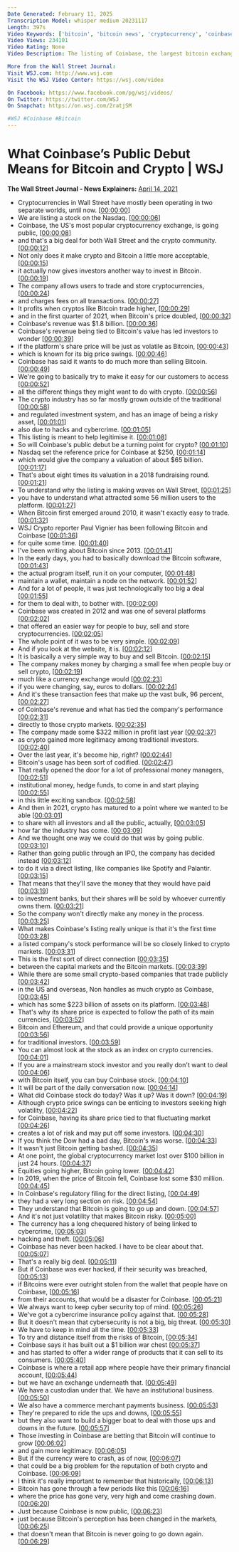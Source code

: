 ```yaml
---
Date Generated: February 11, 2025
Transcription Model: whisper medium 20231117
Length: 397s
Video Keywords: ['bitcoin', 'bitcoin news', 'cryptocurrency', 'coinbase', 'crypto', 'ethereum', 'btc', 'eth', 'blockchain', 'crypto news', 'bitcoin news today', 'coinbase ipo', 'investing', 'cryptocurrency news', 'bitcoin today', 'btc news', 'bitcoin analysis', 'coinbase public', 'coinbase today', 'news coinbase', 'what is coinbase', 'coinbase public offering', 'crypto news today', 'wsj crypto', 'wsj coinbase', 'wsj bitcoin', 'wsj btc', 'the wall street journal', 'bitcoin price', 'bitcoin price analysis', 'btc price']
Video Views: 234101
Video Rating: None
Video Description: The listing of Coinbase, the largest bitcoin exchange in the U.S., introduces a new way to invest in cryptocurrencies. WSJ explains how Coinbase is trying to distance itself from the risks of bitcoin to succeed on Wall Street. Photo illustration: George Downs

More from the Wall Street Journal:
Visit WSJ.com: http://www.wsj.com
Visit the WSJ Video Center: https://wsj.com/video

On Facebook: https://www.facebook.com/pg/wsj/videos/
On Twitter: https://twitter.com/WSJ
On Snapchat: https://on.wsj.com/2ratjSM

#WSJ #Coinbase #Bitcoin
---
```


# What Coinbase’s Public Debut Means for Bitcoin and Crypto | WSJ
**The Wall Street Journal - News Explainers:** [April 14, 2021](https://www.youtube.com/watch?v=zMFbSswsV9M)
*  Cryptocurrencies in Wall Street have mostly been operating in two separate worlds, until now. [[00:00:00](https://www.youtube.com/watch?v=zMFbSswsV9M&t=0.0s)]
*  We are listing a stock on the Nasdaq. [[00:00:06](https://www.youtube.com/watch?v=zMFbSswsV9M&t=6.16s)]
*  Coinbase, the US's most popular cryptocurrency exchange, is going public, [[00:00:08](https://www.youtube.com/watch?v=zMFbSswsV9M&t=8.44s)]
*  and that's a big deal for both Wall Street and the crypto community. [[00:00:12](https://www.youtube.com/watch?v=zMFbSswsV9M&t=12.72s)]
*  Not only does it make crypto and Bitcoin a little more acceptable, [[00:00:15](https://www.youtube.com/watch?v=zMFbSswsV9M&t=15.96s)]
*  it actually now gives investors another way to invest in Bitcoin. [[00:00:19](https://www.youtube.com/watch?v=zMFbSswsV9M&t=19.64s)]
*  The company allows users to trade and store cryptocurrencies, [[00:00:24](https://www.youtube.com/watch?v=zMFbSswsV9M&t=24.48s)]
*  and charges fees on all transactions. [[00:00:27](https://www.youtube.com/watch?v=zMFbSswsV9M&t=27.88s)]
*  It profits when cryptos like Bitcoin trade higher, [[00:00:29](https://www.youtube.com/watch?v=zMFbSswsV9M&t=29.959999999999997s)]
*  and in the first quarter of 2021, when Bitcoin's price doubled, [[00:00:32](https://www.youtube.com/watch?v=zMFbSswsV9M&t=32.6s)]
*  Coinbase's revenue was $1.8 billion. [[00:00:36](https://www.youtube.com/watch?v=zMFbSswsV9M&t=36.44s)]
*  Coinbase's revenue being tied to Bitcoin's value has led investors to wonder [[00:00:39](https://www.youtube.com/watch?v=zMFbSswsV9M&t=39.76s)]
*  if the platform's share price will be just as volatile as Bitcoin, [[00:00:43](https://www.youtube.com/watch?v=zMFbSswsV9M&t=43.4s)]
*  which is known for its big price swings. [[00:00:46](https://www.youtube.com/watch?v=zMFbSswsV9M&t=46.76s)]
*  Coinbase has said it wants to do much more than selling Bitcoin. [[00:00:49](https://www.youtube.com/watch?v=zMFbSswsV9M&t=49.0s)]
*  We're going to basically try to make it easy for our customers to access [[00:00:52](https://www.youtube.com/watch?v=zMFbSswsV9M&t=52.44s)]
*  all the different things they might want to do with crypto. [[00:00:56](https://www.youtube.com/watch?v=zMFbSswsV9M&t=56.4s)]
*  The crypto industry has so far mostly grown outside of the traditional [[00:00:58](https://www.youtube.com/watch?v=zMFbSswsV9M&t=58.2s)]
*  and regulated investment system, and has an image of being a risky asset, [[00:01:01](https://www.youtube.com/watch?v=zMFbSswsV9M&t=61.720000000000006s)]
*  also due to hacks and cybercrime. [[00:01:05](https://www.youtube.com/watch?v=zMFbSswsV9M&t=65.88s)]
*  This listing is meant to help legitimise it. [[00:01:08](https://www.youtube.com/watch?v=zMFbSswsV9M&t=68.04s)]
*  So will Coinbase's public debut be a turning point for crypto? [[00:01:10](https://www.youtube.com/watch?v=zMFbSswsV9M&t=70.28s)]
*  Nasdaq set the reference price for Coinbase at $250, [[00:01:14](https://www.youtube.com/watch?v=zMFbSswsV9M&t=74.36s)]
*  which would give the company a valuation of about $65 billion. [[00:01:17](https://www.youtube.com/watch?v=zMFbSswsV9M&t=77.80000000000001s)]
*  That's about eight times its valuation in a 2018 fundraising round. [[00:01:21](https://www.youtube.com/watch?v=zMFbSswsV9M&t=81.12s)]
*  To understand why the listing is making waves on Wall Street, [[00:01:25](https://www.youtube.com/watch?v=zMFbSswsV9M&t=85.08s)]
*  you have to understand what attracted some 56 million users to the platform. [[00:01:27](https://www.youtube.com/watch?v=zMFbSswsV9M&t=87.6s)]
*  When Bitcoin first emerged around 2010, it wasn't exactly easy to trade. [[00:01:32](https://www.youtube.com/watch?v=zMFbSswsV9M&t=92.08s)]
*  WSJ Crypto reporter Paul Vignier has been following Bitcoin and Coinbase [[00:01:36](https://www.youtube.com/watch?v=zMFbSswsV9M&t=96.36s)]
*  for quite some time. [[00:01:40](https://www.youtube.com/watch?v=zMFbSswsV9M&t=100.11999999999999s)]
*  I've been writing about Bitcoin since 2013. [[00:01:41](https://www.youtube.com/watch?v=zMFbSswsV9M&t=101.44s)]
*  In the early days, you had to basically download the Bitcoin software, [[00:01:43](https://www.youtube.com/watch?v=zMFbSswsV9M&t=103.8s)]
*  the actual program itself, run it on your computer, [[00:01:48](https://www.youtube.com/watch?v=zMFbSswsV9M&t=108.16s)]
*  maintain a wallet, maintain a node on the network. [[00:01:52](https://www.youtube.com/watch?v=zMFbSswsV9M&t=112.11999999999999s)]
*  And for a lot of people, it was just technologically too big a deal [[00:01:55](https://www.youtube.com/watch?v=zMFbSswsV9M&t=115.76s)]
*  for them to deal with, to bother with. [[00:02:00](https://www.youtube.com/watch?v=zMFbSswsV9M&t=120.24000000000001s)]
*  Coinbase was created in 2012 and was one of several platforms [[00:02:02](https://www.youtube.com/watch?v=zMFbSswsV9M&t=122.0s)]
*  that offered an easier way for people to buy, sell and store cryptocurrencies. [[00:02:05](https://www.youtube.com/watch?v=zMFbSswsV9M&t=125.36s)]
*  The whole point of it was to be very simple. [[00:02:09](https://www.youtube.com/watch?v=zMFbSswsV9M&t=129.36s)]
*  And if you look at the website, it is. [[00:02:12](https://www.youtube.com/watch?v=zMFbSswsV9M&t=132.76s)]
*  It is basically a very simple way to buy and sell Bitcoin. [[00:02:15](https://www.youtube.com/watch?v=zMFbSswsV9M&t=135.0s)]
*  The company makes money by charging a small fee when people buy or sell crypto, [[00:02:19](https://www.youtube.com/watch?v=zMFbSswsV9M&t=139.36s)]
*  much like a currency exchange would [[00:02:23](https://www.youtube.com/watch?v=zMFbSswsV9M&t=143.44s)]
*  if you were changing, say, euros to dollars. [[00:02:24](https://www.youtube.com/watch?v=zMFbSswsV9M&t=144.92s)]
*  And it's these transaction fees that make up the vast bulk, 96 percent, [[00:02:27](https://www.youtube.com/watch?v=zMFbSswsV9M&t=147.39999999999998s)]
*  of Coinbase's revenue and what has tied the company's performance [[00:02:31](https://www.youtube.com/watch?v=zMFbSswsV9M&t=151.72s)]
*  directly to those crypto markets. [[00:02:35](https://www.youtube.com/watch?v=zMFbSswsV9M&t=155.04s)]
*  The company made some $322 million in profit last year [[00:02:37](https://www.youtube.com/watch?v=zMFbSswsV9M&t=157.2s)]
*  as crypto gained more legitimacy among traditional investors. [[00:02:40](https://www.youtube.com/watch?v=zMFbSswsV9M&t=160.92s)]
*  Over the last year, it's become hip, right? [[00:02:44](https://www.youtube.com/watch?v=zMFbSswsV9M&t=164.56s)]
*  Bitcoin's usage has been sort of codified. [[00:02:47](https://www.youtube.com/watch?v=zMFbSswsV9M&t=167.72s)]
*  That really opened the door for a lot of professional money managers, [[00:02:51](https://www.youtube.com/watch?v=zMFbSswsV9M&t=171.4s)]
*  institutional money, hedge funds, to come in and start playing [[00:02:55](https://www.youtube.com/watch?v=zMFbSswsV9M&t=175.0s)]
*  in this little exciting sandbox. [[00:02:58](https://www.youtube.com/watch?v=zMFbSswsV9M&t=178.96s)]
*  And then in 2021, crypto has matured to a point where we wanted to be able [[00:03:01](https://www.youtube.com/watch?v=zMFbSswsV9M&t=181.52s)]
*  to share with all investors and all the public, actually, [[00:03:05](https://www.youtube.com/watch?v=zMFbSswsV9M&t=185.76000000000002s)]
*  how far the industry has come. [[00:03:09](https://www.youtube.com/watch?v=zMFbSswsV9M&t=189.12s)]
*  And we thought one way we could do that was by going public. [[00:03:10](https://www.youtube.com/watch?v=zMFbSswsV9M&t=190.52s)]
*  Rather than going public through an IPO, the company has decided instead [[00:03:12](https://www.youtube.com/watch?v=zMFbSswsV9M&t=192.64000000000001s)]
*  to do it via a direct listing, like companies like Spotify and Palantir. [[00:03:15](https://www.youtube.com/watch?v=zMFbSswsV9M&t=195.72000000000003s)]
*  That means that they'll save the money that they would have paid [[00:03:19](https://www.youtube.com/watch?v=zMFbSswsV9M&t=199.68s)]
*  to investment banks, but their shares will be sold by whoever currently owns them. [[00:03:21](https://www.youtube.com/watch?v=zMFbSswsV9M&t=201.56s)]
*  So the company won't directly make any money in the process. [[00:03:25](https://www.youtube.com/watch?v=zMFbSswsV9M&t=205.20000000000002s)]
*  What makes Coinbase's listing really unique is that it's the first time [[00:03:28](https://www.youtube.com/watch?v=zMFbSswsV9M&t=208.64000000000001s)]
*  a listed company's stock performance will be so closely linked to crypto markets. [[00:03:31](https://www.youtube.com/watch?v=zMFbSswsV9M&t=211.72s)]
*  This is the first sort of direct connection [[00:03:35](https://www.youtube.com/watch?v=zMFbSswsV9M&t=215.8s)]
*  between the capital markets and the Bitcoin markets. [[00:03:39](https://www.youtube.com/watch?v=zMFbSswsV9M&t=219.20000000000002s)]
*  While there are some small crypto-based companies that trade publicly [[00:03:42](https://www.youtube.com/watch?v=zMFbSswsV9M&t=222.16s)]
*  in the US and overseas, Non handles as much crypto as Coinbase, [[00:03:45](https://www.youtube.com/watch?v=zMFbSswsV9M&t=225.04000000000002s)]
*  which has some $223 billion of assets on its platform. [[00:03:48](https://www.youtube.com/watch?v=zMFbSswsV9M&t=228.76s)]
*  That's why its share price is expected to follow the path of its main currencies, [[00:03:52](https://www.youtube.com/watch?v=zMFbSswsV9M&t=232.79999999999998s)]
*  Bitcoin and Ethereum, and that could provide a unique opportunity [[00:03:56](https://www.youtube.com/watch?v=zMFbSswsV9M&t=236.2s)]
*  for traditional investors. [[00:03:59](https://www.youtube.com/watch?v=zMFbSswsV9M&t=239.72s)]
*  You can almost look at the stock as an index on crypto currencies. [[00:04:01](https://www.youtube.com/watch?v=zMFbSswsV9M&t=241.23999999999998s)]
*  If you are a mainstream stock investor and you really don't want to deal [[00:04:06](https://www.youtube.com/watch?v=zMFbSswsV9M&t=246.07999999999998s)]
*  with Bitcoin itself, you can buy Coinbase stock. [[00:04:10](https://www.youtube.com/watch?v=zMFbSswsV9M&t=250.92s)]
*  It will be part of the daily conversation now. [[00:04:14](https://www.youtube.com/watch?v=zMFbSswsV9M&t=254.28s)]
*  What did Coinbase stock do today? Was it up? Was it down? [[00:04:19](https://www.youtube.com/watch?v=zMFbSswsV9M&t=259.36s)]
*  Although crypto price swings can be enticing to investors seeking high volatility, [[00:04:22](https://www.youtube.com/watch?v=zMFbSswsV9M&t=262.28000000000003s)]
*  for Coinbase, having its share price tied to that fluctuating market [[00:04:26](https://www.youtube.com/watch?v=zMFbSswsV9M&t=266.88s)]
*  creates a lot of risk and may put off some investors. [[00:04:30](https://www.youtube.com/watch?v=zMFbSswsV9M&t=270.24s)]
*  If you think the Dow had a bad day, Bitcoin's was worse. [[00:04:33](https://www.youtube.com/watch?v=zMFbSswsV9M&t=273.4s)]
*  It wasn't just Bitcoin getting bashed. [[00:04:35](https://www.youtube.com/watch?v=zMFbSswsV9M&t=275.88s)]
*  At one point, the global cryptocurrency market lost over $100 billion in just 24 hours. [[00:04:37](https://www.youtube.com/watch?v=zMFbSswsV9M&t=277.2s)]
*  Equities going higher, Bitcoin going lower. [[00:04:42](https://www.youtube.com/watch?v=zMFbSswsV9M&t=282.24s)]
*  In 2019, when the price of Bitcoin fell, Coinbase lost some $30 million. [[00:04:45](https://www.youtube.com/watch?v=zMFbSswsV9M&t=285.08s)]
*  In Coinbase's regulatory filing for the direct listing, [[00:04:49](https://www.youtube.com/watch?v=zMFbSswsV9M&t=289.8s)]
*  they had a very long section on risk. [[00:04:54](https://www.youtube.com/watch?v=zMFbSswsV9M&t=294.44s)]
*  They understand that Bitcoin is going to go up and down. [[00:04:57](https://www.youtube.com/watch?v=zMFbSswsV9M&t=297.76s)]
*  And it's not just volatility that makes Bitcoin risky. [[00:05:00](https://www.youtube.com/watch?v=zMFbSswsV9M&t=300.6s)]
*  The currency has a long chequered history of being linked to cybercrime, [[00:05:03](https://www.youtube.com/watch?v=zMFbSswsV9M&t=303.2s)]
*  hacking and theft. [[00:05:06](https://www.youtube.com/watch?v=zMFbSswsV9M&t=306.32s)]
*  Coinbase has never been hacked. I have to be clear about that. [[00:05:07](https://www.youtube.com/watch?v=zMFbSswsV9M&t=307.68s)]
*  That's a really big deal. [[00:05:11](https://www.youtube.com/watch?v=zMFbSswsV9M&t=311.32s)]
*  But if Coinbase was ever hacked, if their security was breached, [[00:05:13](https://www.youtube.com/watch?v=zMFbSswsV9M&t=313.23999999999995s)]
*  if Bitcoins were ever outright stolen from the wallet that people have on Coinbase, [[00:05:16](https://www.youtube.com/watch?v=zMFbSswsV9M&t=316.59999999999997s)]
*  from their accounts, that would be a disaster for Coinbase. [[00:05:21](https://www.youtube.com/watch?v=zMFbSswsV9M&t=321.76s)]
*  We always want to keep cyber security top of mind. [[00:05:26](https://www.youtube.com/watch?v=zMFbSswsV9M&t=326.0s)]
*  We've got a cybercrime insurance policy against that. [[00:05:28](https://www.youtube.com/watch?v=zMFbSswsV9M&t=328.55999999999995s)]
*  But it doesn't mean that cybersecurity is not a big, big threat. [[00:05:30](https://www.youtube.com/watch?v=zMFbSswsV9M&t=330.88s)]
*  We have to keep in mind all the time. [[00:05:33](https://www.youtube.com/watch?v=zMFbSswsV9M&t=333.47999999999996s)]
*  To try and distance itself from the risks of Bitcoin, [[00:05:34](https://www.youtube.com/watch?v=zMFbSswsV9M&t=334.79999999999995s)]
*  Coinbase says it has built out a $1 billion war chest [[00:05:37](https://www.youtube.com/watch?v=zMFbSswsV9M&t=337.2s)]
*  and has started to offer a wider range of products that it can sell to its consumers. [[00:05:40](https://www.youtube.com/watch?v=zMFbSswsV9M&t=340.52000000000004s)]
*  Coinbase is where a retail app where people have their primary financial account, [[00:05:44](https://www.youtube.com/watch?v=zMFbSswsV9M&t=344.44s)]
*  but we have an exchange underneath that. [[00:05:49](https://www.youtube.com/watch?v=zMFbSswsV9M&t=349.24s)]
*  We have a custodian under that. We have an institutional business. [[00:05:50](https://www.youtube.com/watch?v=zMFbSswsV9M&t=350.68s)]
*  We also have a commerce merchant payments business. [[00:05:53](https://www.youtube.com/watch?v=zMFbSswsV9M&t=353.48s)]
*  They're prepared to ride the ups and downs, [[00:05:55](https://www.youtube.com/watch?v=zMFbSswsV9M&t=355.68s)]
*  but they also want to build a bigger boat to deal with those ups and downs in the future. [[00:05:57](https://www.youtube.com/watch?v=zMFbSswsV9M&t=357.64000000000004s)]
*  Those investing in Coinbase are betting that Bitcoin will continue to grow [[00:06:02](https://www.youtube.com/watch?v=zMFbSswsV9M&t=362.08000000000004s)]
*  and gain more legitimacy. [[00:06:05](https://www.youtube.com/watch?v=zMFbSswsV9M&t=365.52000000000004s)]
*  But if the currency were to crash, as of now, [[00:06:07](https://www.youtube.com/watch?v=zMFbSswsV9M&t=367.28s)]
*  that could be a big problem for the reputation of both crypto and Coinbase. [[00:06:09](https://www.youtube.com/watch?v=zMFbSswsV9M&t=369.35999999999996s)]
*  I think it's really important to remember that historically, [[00:06:13](https://www.youtube.com/watch?v=zMFbSswsV9M&t=373.35999999999996s)]
*  Bitcoin has gone through a few periods like this [[00:06:16](https://www.youtube.com/watch?v=zMFbSswsV9M&t=376.55999999999995s)]
*  where the price has gone very, very high and come crashing down. [[00:06:20](https://www.youtube.com/watch?v=zMFbSswsV9M&t=380.11999999999995s)]
*  Just because Coinbase is now public, [[00:06:23](https://www.youtube.com/watch?v=zMFbSswsV9M&t=383.35999999999996s)]
*  just because Bitcoin's perception has been changed in the markets, [[00:06:25](https://www.youtube.com/watch?v=zMFbSswsV9M&t=385.44s)]
*  that doesn't mean that Bitcoin is never going to go down again. [[00:06:29](https://www.youtube.com/watch?v=zMFbSswsV9M&t=389.64s)]
